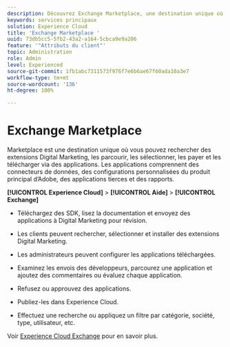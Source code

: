 ```yaml
---
description: Découvrez Exchange Marketplace, une destination unique où vous pouvez rechercher des extensions de marketing numérique, les parcourir, les sélectionner, les payer et les télécharger via des applications.
keywords: services principaux
solution: Experience Cloud
title: 'Exchange Marketplace '
uuid: 73db5cc5-5fb2-43a2-a164-5cbca9e9a206
feature: '"Attributs du client"'
topic: Administration
role: Admin
level: Experienced
source-git-commit: 1fb1abc7311573f976f7e6b6ae67f60ada10a3e7
workflow-type: tm+mt
source-wordcount: '136'
ht-degree: 100%

---
```



# Exchange Marketplace

Marketplace est une destination unique où vous pouvez rechercher des extensions Digital Marketing, les parcourir, les sélectionner, les payer et les télécharger via des applications. Les applications comprennent des connecteurs de données, des configurations personnalisées du produit principal d’Adobe, des applications tierces et des rapports.

**[!UICONTROL Experience Cloud]** > **[!UICONTROL Aide]** > **[!UICONTROL Exchange]**

* Téléchargez des SDK, lisez la documentation et envoyez des applications à Digital Marketing pour révision.

* Les clients peuvent rechercher, sélectionner et installer des extensions Digital Marketing.

* Les administrateurs peuvent configurer les applications téléchargées.

* Examinez les envois des développeurs, parcourez une application et ajoutez des commentaires ou évaluez chaque application.

* Refusez ou approuvez des applications.

* Publiez-les dans Experience Cloud.

* Effectuez une recherche ou appliquez un filtre par catégorie, société, type, utilisateur, etc.

Voir [Experience Cloud Exchange](https://exchange.adobe.com/experiencecloud.html) pour en savoir plus.
